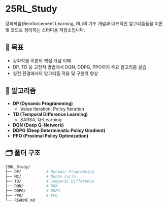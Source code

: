 # 25RL_Study

강화학습(Reinforcement Learning, RL)의 기초 개념과 대표적인 알고리즘들을 이론 및 코드로 정리하는 스터디용 저장소입니다.

## 🎯 목표
- 강화학습 이론의 핵심 개념 이해
- DP, TD 등 고전적 방법에서 DQN, DDPG, PPO까지 주요 알고리즘 실습
- 실전 환경에서의 알고리즘 적용 및 구현력 향상

## 🧠 알고리즘
- **DP (Dynamic Programming)**  
  - Value Iteration, Policy Iteration
- **TD (Temporal Difference Learning)**  
  - SARSA, Q-Learning
- **DQN (Deep Q-Network)**
- **DDPG (Deep Deterministic Policy Gradient)**
- **PPO (Proximal Policy Optimization)**

## 🗂️ 폴더 구조

```bash
25RL_Study/
├── DP/           # Dynamic Programming
├── MC/           # Monte Carlo
├── TD/           # Temporal Difference
├── DQN/          # DQN
├── DDPG/         # DDPG
├── PPO/          # PPO
└── README.md    
